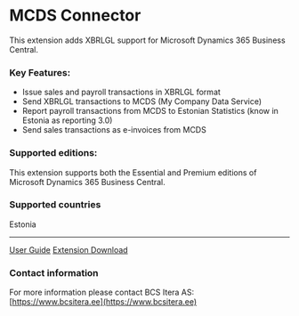 # MCDS Connector
This extension adds XBRLGL support for Microsoft Dynamics 365 Business Central.

### Key Features:
* Issue sales and payroll transactions in XBRLGL format
* Send XBRLGL transactions to MCDS (My Company Data Service)
* Report payroll transactions from MCDS to Estonian Statistics (know in Estonia as reporting 3.0)
* Send sales transactions as e-invoices from MCDS

### Supported editions:
This extension supports both the Essential and Premium editions of Microsoft Dynamics 365 Business Central.

### Supported countries
Estonia

---

[User Guide](help.md)
[Extension Download](...)

### Contact information
For more information please contact BCS Itera AS:  
[https://www.bcsitera.ee](https://www.bcsitera.ee)